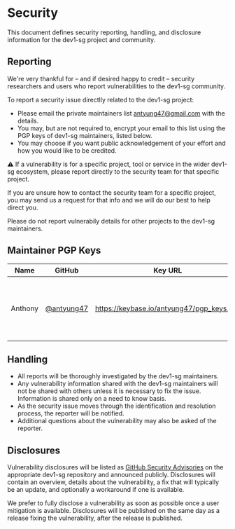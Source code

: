 # Security

This document defines security reporting, handling, and disclosure information for the dev1-sg project and community.

## Reporting

We're very thankful for – and if desired happy to credit – security researchers and users who report vulnerabilities to the dev1-sg community.

To report a security issue directlly related to the dev1-sg project:

- Please email the private maintainers list <antyung47@gmail.com> with the details.
- You may, but are not required to, encrypt your email to this list using the PGP keys of dev1-sg maintainers, listed below.
- You may choose if you want public acknowledgement of your effort and how you would like to be credited.

⚠️ If a vulnerability is for a specific project, tool or service in the wider dev1-sg ecosystem, please report directly to the security team for that specific project.

If you are unsure how to contact the security team for a specific project, you may send us a request for that info and we will do our best to help direct you.

Please do not report vulnerabily details for other projects to the dev1-sg maintainers.


## Maintainer PGP Keys

| Name         | GitHub                                  | Key URL                                 | Fingerprint                                         |
|--------------|------------------------------------------|------------------------------------------|-----------------------------------------------------|
| Anthony | [@antyung47](https://github.com/antyung47) | <https://keybase.io/antyung47/pgp_keys.asc> | DBEF 8F98 8C3E AD40 9BB0 F250 B4D3 D9CB FE5E 64DE |


## Handling

- All reports will be thoroughly investigated by the dev1-sg maintainers.
- Any vulnerability information shared with the dev1-sg maintainers will not be shared with others unless it is necessary to fix the issue.
  Information is shared only on a need to know basis.
- As the security issue moves through the identification and resolution process, the reporter will be notified.
- Additional questions about the vulnerability may also be asked of the reporter.

## Disclosures

Vulnerability disclosures will be listed as [GitHub Security Advisories](https://docs.github.com/en/code-security/security-advisories) on the appropriate dev1-sg repository and announced publicly.
Disclosures will contain an overview, details about the vulnerability, a fix that will typically be an update, and optionally a workaround if one is available.

We prefer to fully disclose a vulnerability as soon as possible once a user mitigation is available.
Disclosures will be published on the same day as a release fixing the vulnerability, after the release is published.
